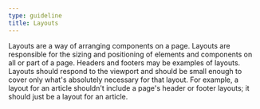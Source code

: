 ```yaml
---
type: guideline
title: Layouts
---
```


Layouts are a way of arranging components on a page. Layouts are responsible for the sizing and positioning of elements and components on all or part of a page. Headers and footers may be examples of layouts. Layouts should respond to the viewport and should be small enough to cover only what's absolutely necessary for that layout. For example, a layout for an article shouldn't include a page's header or footer layouts; it should just be a layout for an article.

